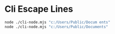 # Cli Escape Lines
```bash
node ./cli-node.mjs "c:/Users/Public/Docum ents"
node ./cli-node.mjs "c:/Users/Public/Documents"
```
